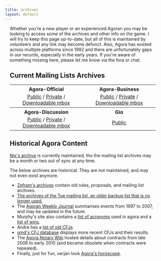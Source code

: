 ```yaml
---
title: archives
layout: default
---
```


<div id="Welcome" class="content">
<div class="col-content" style="padding-left:3%; padding-right:3%">
<p>Whether you're a new player or an experienced Agoran you may be looking to access some of the archives and other info on the game. I will try to keep this page up-to-date, but all of this is maintained by volunteers and any link may become defunct. Also, Agora has existed across multiple platforms since 1992 and there are unfortunately gaps in our records, especially in the early years. If you're aware of something missing here, please let me know via the fora or chat.</p>

<h2>Current Mailing Lists Archives</h2>

<style>
table {
    min-width: 70%
}
td {
    padding: 0% 1% 1% 1%;
    text-align: center;
}
</style>
<table align="center">
    <tr>
        <th>Agora-Official</th>
        <th>Agora-Business</th>
    </tr>
    <tr>
        <td><a href="http://www.mail-archive.com/agora-official@agoranomic.org/info.html">Public</a> / <a href="https://mailman.agoranomic.org/cgi-bin/mailman/private/agora-official/">Private</a> / <a href="https://agora:nomic@mailman.agoranomic.org/archives/agora-official.mbox">Downloadable mbox</a></td>
        <td><a href="http://www.mail-archive.com/agora-business@agoranomic.org/info.html">Public</a> / <a href="https://mailman.agoranomic.org/cgi-bin/mailman/private/agora-business/">Private</a> / <a href="https://agora:nomic@mailman.agoranomic.org/archives/agora-business.mbox">Downloadable mbox</a></td>
    </tr>
    <tr>
        <th>Agora-Discussion</th>
        <th>Gio</th>
    </tr>
    <tr>
        <td><a href="http://www.mail-archive.com/agora-discussion@agoranomic.org/info.html">Public</a> / <a href="https://mailman.agoranomic.org/cgi-bin/mailman/private/agora-discussion/">Private</a> / <a href="https://agora:nomic@mailman.agoranomic.org/archives/agora-discussion.mbox">Downloadable mbox</a></td>
        <td><a href="https://agoranomic.groups.io/g/main/topics">Public</a></td>
    </tr>
</table>

<h2>Historical Agora Content</h2>

<p><a href="https://cloud.nullarch.com/d/d437c7b3b0bd40239412/">Nix's archive</a> is currently maintained, tho the mailing list archives may be a month or two out of sync at any time.</p>

<p>The below archives are historical. They are not maintained, and may not even exist anymore.</p>

<ul>
    <li><a href="http://www.fysh.org/~zefram/agora/">Zefram's archives</a> contain old rules, proposals, and mailing list archives.</li>
    <li><a href="https://listserver.tue.nl/pipermail/agora/">The archives of the Tue mailing list, an older backup list that is no longer used.</a></li>
    <li>The <a href="http://zenith.homelinux.net/awj.php">Agoran Weekly Journal</a> summarises events from 1997 to 2007, and may be updated in the future.</li>
    <li>Murphy's site also contains a <a href="http://zenith.homelinux.net/agora_acronyms.php">list of acronyms</a> used in agora and a <a href="http://zenith.homelinux.net/agora_winners.php">list of wins</a>.</li>
    <li>Andre has a <a href="http://web.archive.org/web/20130115221259/http://www.win.tue.nl/~engels/stare.txt">list of old CFJs</a>.</li>
    <li><a href="http://cfj.qoid.us">omd's CFJ database</a> displays more recent CFJs and their results.</li>
    <li>The <a href="http://agora-notary.wikidot.com/">Agora Notary Wiki</a> hosted details about contracts from late 2008 to early 2010 (and became obsolete when contracts were repealed).</li>
    <li>Finally, just for fun, oerjan took <a href="http://home.nvg.org/~oerjan/agora-horoscope/">Agora's horoscope</a>.</li>
</ul>

</div>
</div>
